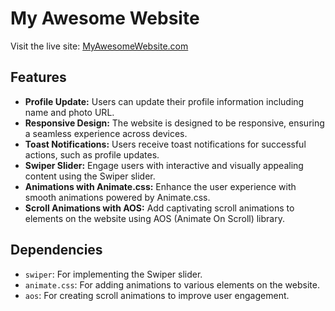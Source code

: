 # My Awesome Website

Visit the live site: [MyAwesomeWebsite.com](https://661fcba72b51223aed6c4e7f--jovial-pixie-8cfb38.netlify.app/)

## Features

- **Profile Update:** Users can update their profile information including name and photo URL.
- **Responsive Design:** The website is designed to be responsive, ensuring a seamless experience across devices.
- **Toast Notifications:** Users receive toast notifications for successful actions, such as profile updates.
- **Swiper Slider:** Engage users with interactive and visually appealing content using the Swiper slider.
- **Animations with Animate.css:** Enhance the user experience with smooth animations powered by Animate.css.
- **Scroll Animations with AOS:** Add captivating scroll animations to elements on the website using AOS (Animate On Scroll) library.

## Dependencies

- `swiper`: For implementing the Swiper slider.
- `animate.css`: For adding animations to various elements on the website.
- `aos`: For creating scroll animations to improve user engagement.